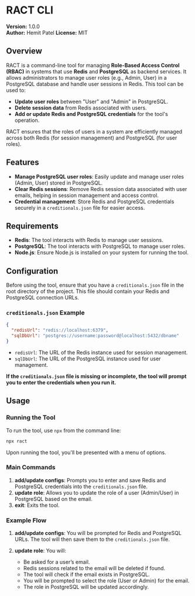 # RACT CLI

**Version:** 1.0.0  
**Author:** Hemit Patel 
**License:** MIT

## Overview

RACT is a command-line tool for managing **Role-Based Access Control (RBAC)** in systems that use **Redis** and **PostgreSQL** as backend services. It allows administrators to manage user roles (e.g., Admin, User) in a PostgreSQL database and handle user sessions in Redis. This tool can be used to:

- **Update user roles** between "User" and "Admin" in PostgreSQL.
- **Delete session data** from Redis associated with users.
- **Add or update Redis and PostgreSQL credentials** for the tool's operation.

RACT ensures that the roles of users in a system are efficiently managed across both Redis (for session management) and PostgreSQL (for user roles).

## Features

- **Manage PostgreSQL user roles**: Easily update and manage user roles (Admin, User) stored in PostgreSQL.
- **Clear Redis sessions**: Remove Redis session data associated with user emails, helping in session management and access control.
- **Credential management**: Store Redis and PostgreSQL credentials securely in a `creditionals.json` file for easier access.

## Requirements

- **Redis**: The tool interacts with Redis to manage user sessions.
- **PostgreSQL**: The tool interacts with PostgreSQL to manage user roles.
- **Node.js**: Ensure Node.js is installed on your system for running the tool.

## Configuration

Before using the tool, ensure that you have a `creditionals.json` file in the root directory of the project. This file should contain your Redis and PostgreSQL connection URLs.

### `creditionals.json` Example

```json
{
  "redisUrl": "redis://localhost:6379",
  "sqlDbUrl": "postgres://username:password@localhost:5432/dbname"
}
```

- `redisUrl`: The URL of the Redis instance used for session management.
- `sqlDbUrl`: The URL of the PostgreSQL instance used for user management.

**If the `creditionals.json` file is missing or incomplete, the tool will prompt you to enter the credentials when you run it.**

## Usage

### Running the Tool

To run the tool, use `npx` from the command line:

```bash
npx ract
```

Upon running the tool, you'll be presented with a menu of options.

### Main Commands

1. **add/update configs**: Prompts you to enter and save Redis and PostgreSQL credentials into the `creditionals.json` file.
2. **update role**: Allows you to update the role of a user (Admin/User) in PostgreSQL based on the email.
3. **exit**: Exits the tool.

### Example Flow

1. **add/update configs**: You will be prompted for Redis and PostgreSQL URLs. The tool will then save them to the `creditionals.json` file.
   
2. **update role**: You will:
   - Be asked for a user’s email.
   - Redis sessions related to the email will be deleted if found.
   - The tool will check if the email exists in PostgreSQL.
   - You will be prompted to select the role (User or Admin) for the email.
   - The role in PostgreSQL will be updated accordingly.
